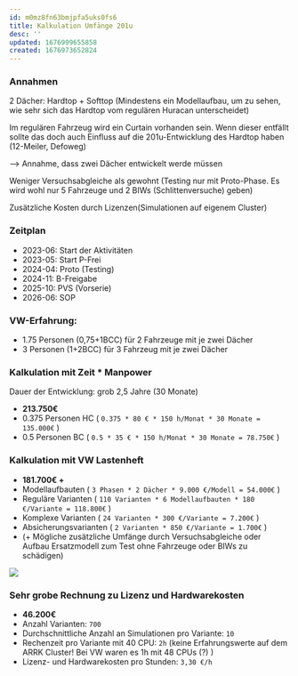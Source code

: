 ```yaml
---
id: m0mz8fn63bmjpfa5uks0fs6
title: Kalkulation Umfänge 201u
desc: ''
updated: 1676999655858
created: 1676973652824
---
```

### Annahmen
2 Dächer: Hardtop + Softtop (Mindestens ein Modellaufbau, um zu sehen, wie sehr sich das Hardtop vom regulären Huracan unterscheidet)

Im regulären Fahrzeug wird ein Curtain vorhanden sein. Wenn dieser entfällt sollte das doch auch Einfluss auf die 201u-Entwicklung des Hardtop haben (12-Meiler, Defoweg)

--> Annahme, dass zwei Dächer entwickelt werde müssen

Weniger Versuchsabgleiche als gewohnt (Testing nur mit Proto-Phase. Es wird wohl nur 5 Fahrzeuge und 2 BIWs (Schlittenversuche) geben)

Zusätzliche Kosten durch Lizenzen(Simulationen auf eigenem Cluster)

### Zeitplan
- 2023-06: Start der Aktivitäten
- 2023-05: Start P-Frei
- 2024-04: Proto (Testing)
- 2024-11: B-Freigabe
- 2025-10: PVS (Vorserie)
- 2026-06: SOP

### VW-Erfahrung:
- 1.75 Personen (0,75+1BCC) für 2 Fahrzeuge mit je zwei Dächer
- 3 Personen (1+2BCC) für 3 Fahrzeug mit je zwei Dächer

### Kalkulation mit Zeit * Manpower
Dauer der Entwicklung: grob 2,5 Jahre (30 Monate)
- **213.750€**
- 0.375 Personen HC ( ```0.375 * 80 € * 150 h/Monat * 30 Monate = 135.000€``` )
- 0.5 Personen BC ( ```0.5 * 35 € * 150 h/Monat * 30 Monate = 78.750€``` )

### Kalkulation mit VW Lastenheft
- **181.700€ +**
- Modellaufbauten ( ```3 Phasen * 2 Dächer * 9.000 €/Modell = 54.000€``` )
- Reguläre Varianten ( ```110 Varianten * 6 Modellaufbauten * 180 €/Variante = 118.800€``` )
- Komplexe Varianten ( ```24 Varianten * 300 €/Variante = 7.200€``` )
- Absicherungsvarianten ( ```2 Varianten * 850 €/Variante = 1.700€``` )
- (+ Mögliche zusätzliche Umfänge durch Versuchsabgleiche oder Aufbau Ersatzmodell zum Test ohne Fahrzeuge oder BIWs zu schädigen)


![](\assets\images\2023-02-21-11-37-24.png)

### Sehr grobe Rechnung zu Lizenz und Hardwarekosten
- **46.200€**
- Anzahl Varianten: ```700``` 
- Durchschnittliche Anzahl an Simulationen pro Variante: ```10```
- Rechenzeit pro Variante mit 40 CPU: ```2h``` (keine Erfahrungswerte auf dem ARRK Cluster! Bei VW waren es 1h mit 48 CPUs (?) )
- Lizenz- und Hardwarekosten pro Stunden: ```3,30 €/h```

